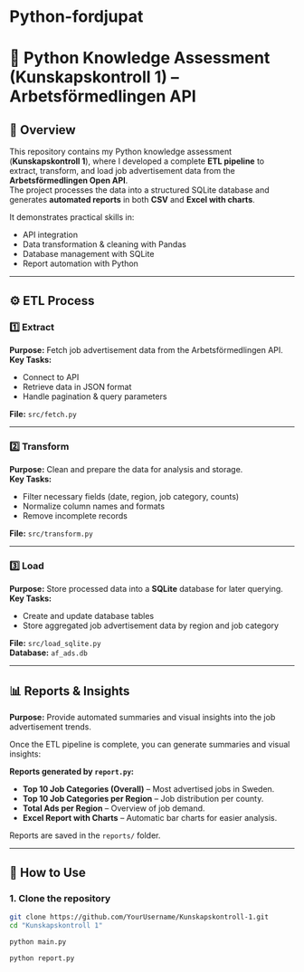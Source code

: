 # Python-fordjupat

# 🐍 Python Knowledge Assessment (Kunskapskontroll 1) – Arbetsförmedlingen API  

## 📌 Overview  
This repository contains my Python knowledge assessment (**Kunskapskontroll 1**), where I developed a complete **ETL pipeline** to extract, transform, and load job advertisement data from the **Arbetsförmedlingen Open API**.  
The project processes the data into a structured SQLite database and generates **automated reports** in both **CSV** and **Excel with charts**.  

It demonstrates practical skills in:  
- API integration  
- Data transformation & cleaning with Pandas  
- Database management with SQLite  
- Report automation with Python  

---

## ⚙️ ETL Process  
### 1️⃣ Extract  
**Purpose:** Fetch job advertisement data from the Arbetsförmedlingen API.  
**Key Tasks:**  
- Connect to API  
- Retrieve data in JSON format  
- Handle pagination & query parameters  

**File:** `src/fetch.py`

---

### 2️⃣ Transform  
**Purpose:** Clean and prepare the data for analysis and storage.  
**Key Tasks:**  
- Filter necessary fields (date, region, job category, counts)  
- Normalize column names and formats  
- Remove incomplete records  

**File:** `src/transform.py`

---

### 3️⃣ Load  
**Purpose:** Store processed data into a **SQLite** database for later querying.  
**Key Tasks:**  
- Create and update database tables  
- Store aggregated job advertisement data by region and job category  

**File:** `src/load_sqlite.py`  
**Database:** `af_ads.db`

---

## 📊 Reports & Insights  
**Purpose:** Provide automated summaries and visual insights into the job advertisement trends.  

Once the ETL pipeline is complete, you can generate summaries and visual insights:  

**Reports generated by `report.py`:**  
- **Top 10 Job Categories (Overall)** – Most advertised jobs in Sweden.  
- **Top 10 Job Categories per Region** – Job distribution per county.  
- **Total Ads per Region** – Overview of job demand.  
- **Excel Report with Charts** – Automatic bar charts for easier analysis.  

Reports are saved in the `reports/` folder.  

---

## 🚀 How to Use  

### 1. Clone the repository  
```bash
git clone https://github.com/YourUsername/Kunskapskontroll-1.git
cd "Kunskapskontroll 1"

python main.py

python report.py
